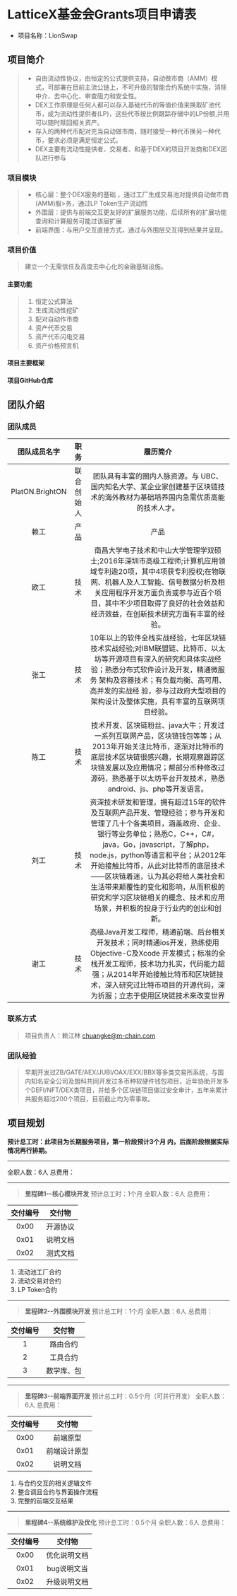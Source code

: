 # LatticeX基金会Grants项目申请表
* 项目名称：LionSwap
## 项目简介
>* 自由流动性协议，由恒定的公式提供支持，自动做市商（AMM）模式，可部署在目前主流公链上，不可升级的智能合约系统中实施，消除中介、去中心化、审查阻力和安全性。
>* DEX工作原理是任何人都可以存入基础代币的等值价值来换取矿池代币，成为流动性提供者(LP)，这些代币按比例跟踪存储中的LP份额,并用可以随时赎回相关资产。
>* 存入的两种代币配对充当自动做市商，随时接受一种代币换另一种代币，要求必须是满足恒定公式。
>* DEX主要有流动性提供者、交易者、和基于DEX的项目开发商和DEX团队进行参与
### 项目模块
>* 核心层：整个DEX服务的基础 ，通过工厂生成交易池对提供自动做市商(AMM)服>务，通过LP Token生产流动性
>* 外围层：提供与前端交互更友好的扩展服务功能，后续所有的扩展功能查询和计算服务可能过该层扩展
>* 前端界面：与用户交互直接方式，通过与外围层交互得到结果并呈现。
### 项目价值
>建立一个无需信任及高度去中心化的金融基础设施。
#### 主要功能
>1. 恒定公式算法
>2. 生成流动性挖矿
>3. 配对自动作市商
>4. 资产代币交易
>5. 资产代币闪电交易
>6. 资产价格预言机
#### 项目主要框架

#### 项目GitHub仓库

## 团队介绍
### 团队成员
|团队成员名字|职务|履历简介|
|:--------:|:---:|:-------:|
|PlatON.BrightON|联合创始人|团队具有丰富的圈内人脉资源。与 UBC、国内知名大学、某企业家创建基于区块链技术的海外教材为基础培养国内急需优质高能的技术人才。|
|赖工|产品|产品|
|欧工|技术|南昌大学电子技术和中山大学管理学双硕士;2016年深圳市高级工程师;计算机应用领域专利逾20项，其中4项获专利授权;在物联网、机器人及人工智能、信号数据分析及相关应用程序开发方面负责或参与近百个项目，其中不少项目取得了良好的社会效益和经济效益，在创新技术研究方面有丰富的经验。|
|张工|技术|10年以上的软件全栈实战经验，七年区块链技术实战经验;对IBM联盟链、比特币、以太坊等开源项目有深入的研究和具体实战经验；熟悉分布式软件设计及开发，精通微服务 架构及容器技术；有负载均衡、高可用、高并发的实战经 验，参与过政府大型项目的架构设计及整体实施，具有丰富的互联网项目经验。|
|陈工|技术|技术开发、区块链粉丝、java大牛；开发过一系列互联网产品，区块链钱包等等；从2013年开始关注比特币，逐渐对比特币的底层技术区块链很感兴趣，长期观察跟踪区块链发展以及应用情况；帮部分币种修改过源码，熟悉基于以太坊平台开发技术，熟悉android、js、php等开发语言。|
|刘工|技术|资深技术研发和管理，拥有超过15年的软件及互联网产品开发、管理经验；参与开发和管理了几十个各类项目，涵盖政府、企业、银行等业务单位；熟悉C，C++，C#，java，Go，javascript，了解php，node.js，python等语言和平台；从2012年开始接触比特币，从此对比特币的底层技术——区块链着迷，认为其必将给人类社会和生活带来颠覆性的变化和影响，从而积极的研究和学习区块链相关的概念、技术和应用场景，并积极的投身于行业内的创业和创新。|
|谢工|技术|高级Java开发工程师，精通前端、后台相关开发技术；同时精通ios开发，熟练使用Objective-C及Xcode 开发模式；标准的全栈开发工程师，技术功力扎实，代码能力超强；从2014年开始接触比特币和区块链技术，深入研究过比特币项目的开源代码，深为折服；立志于使用区块链技术来改变世界|

### 联系方式
> 项目负责人：赖江林
> chuangke@m-chain.com

### 团队经验
>早期开发过ZB/GATE/AEX/JUBI/OAX/EXX/BBX等多类交易所系统，与国内知名安全公司及朗科共同开发过多币种软硬件钱包项目，近年协助开发多个DEFI/NFT/DEX类项目，并给多个区块链项目做过安全审计，五年来累计共服务超过200个项目，目前截止均为零事故。

## 项目规划
**预计总工时：此项目为长期服务项目，第一阶段预计3个月
内，后面阶段根据实际情况再行排期。**
***
全职人数：6人
总费用：

---
>**里程碑1--核心模块开发**
预计总工时：1个月
全职人数：6人
总费用：

|交付编号|交付物|
|:---:|:---:|
|0x00|开源协议|
|0x01|说明文档|
|0x02|测式文档|

1. 流动池工厂合约
2. 流动交易对合约
3. LP Token合约

___

>**里程碑2--外围模块开发**
   预计总工时：1个月
   全职人数：6人
   总费用：

|交付编号|交付物|
|:---:|:---:|
|1|路由合约|
|2|工具合约|
|3|数学库、包|

___
>**里程碑3--前端界面开发**
   预计总工时：0.5个月（可并行开发）
   全职人数：6人
   总费用：

|交付编号|交付物|
|:---:|:---:|
|0x00 |前端原型|
|0x01|前端设计原型|
|0x02|说明文档|

1. 与合约交互的相关逻辑文件
2. 整合调且合约与界面操作流程
3. 完整的前端交互结果
___
>**里程碑4--系统维护及优化**
   预计总工时：0.5个月
   全职人数：6人
   总费用：

|交付编号|交付物|
|:---:|:---:|
|0x00 |优化说明文档|
|0x01|bug说明文当|
|0x02|升级说明文档|



